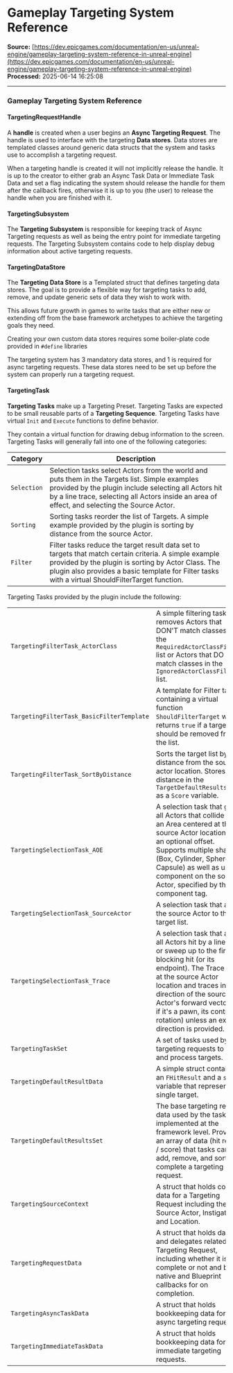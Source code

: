 # Gameplay Targeting System Reference

**Source:** [https://dev.epicgames.com/documentation/en-us/unreal-engine/gameplay-targeting-system-reference-in-unreal-engine](https://dev.epicgames.com/documentation/en-us/unreal-engine/gameplay-targeting-system-reference-in-unreal-engine)  
**Processed:** 2025-06-14 16:25:08

---

### Gameplay Targeting System Reference

#### TargetingRequestHandle

A **handle** is created when a user begins an **Async Targeting Request**. The handle is used to interface with the targeting **Data stores**. Data stores are templated classes around generic data structs that the system and tasks use to accomplish a targeting request.

When a targeting handle is created it will not implicitly release the handle. It is up to the creator to either grab an Async Task Data or Immediate Task Data and set a flag indicating the system should release the handle for them after the callback fires, otherwise it is up to you (the user) to release the handle when you are finished with it.

#### TargetingSubsystem

The **Targeting Subsystem** is responsible for keeping track of Async Targeting requests as well as being the entry point for immediate targeting requests. The Targeting Subsystem contains code to help display debug information about active targeting requests.

#### TargetingDataStore

The **Targeting Data Store** is a Templated struct that defines targeting data stores. The goal is to provide a flexible way for targeting tasks to add, remove, and update generic sets of data they wish to work with.

This allows future growth in games to write tasks that are either new or extending off from the base framework archetypes to achieve the targeting goals they need.

Creating your own custom data stores requires some boiler-plate code provided in `#define` libraries

The targeting system has 3 mandatory data stores, and 1 is required for async targeting requests. These data stores need to be set up before the system can properly run a targeting request.

#### TargetingTask

**Targeting Tasks** make up a Targeting Preset. Targeting Tasks are expected to be small reusable parts of a **Targeting Sequence**. Targeting Tasks have virtual `Init` and `Execute` functions to define behavior.

They contain a virtual function for drawing debug information to the screen. Targeting Tasks will generally fall into one of the following categories:

| Category | Description |
| --- | --- |
| `Selection` | Selection tasks select Actors from the world and puts them in the Targets list. Simple examples provided by the plugin include selecting all Actors hit by a line trace, selecting all Actors inside an area of effect, and selecting the Source Actor. |
| `Sorting` | Sorting tasks reorder the list of Targets. A simple example provided by the plugin is sorting by distance from the source Actor. |
| `Filter` | Filter tasks reduce the target result data set to targets that match certain criteria. A simple example provided by the plugin is sorting by Actor Class. The plugin also provides a basic template for Filter tasks with a virtual ShouldFilterTarget function. |

Targeting Tasks provided by the plugin include the following:

<table class="table" style="--columns-count: 2;"><tbody><tr><td><code>TargetingFilterTask_ActorClass</code></td><td>A simple filtering task that removes Actors that DON'T match classes in the <code>RequiredActorClassFilters</code> list or Actors that DO match classes in the <code>IgnoredActorClassFilters</code> list.</td></tr><tr><td><code>TargetingFilterTask_BasicFilterTemplate</code></td><td>A template for Filter tasks containing a virtual function <code>ShouldFilterTarget</code> which returns <code>true</code> if a target should be removed from the list.</td></tr><tr><td><code>TargetingFilterTask_SortByDistance</code></td><td>Sorts the target list by their distance from the source actor location. Stores the distance in the <code>TargetDefaultResultsData</code> as a <code>Score</code> variable.</td></tr><tr><td><code>TargetingSelectionTask_AOE</code></td><td>A selection task that grabs all Actors that collide with an Area centered at the source Actor location with an optional offset. Supports multiple shapes (Box, Cylinder, Sphere, Capsule) as well as using a component on the source Actor, specified by the component tag.</td></tr><tr><td><code>TargetingSelectionTask_SourceActor</code></td><td>A selection task that adds the source Actor to the target list.</td></tr><tr><td><code>TargetingSelectionTask_Trace</code></td><td>A selection task that adds all Actors hit by a line trace or sweep up to the first blocking hit (or its endpoint). The Trace starts at the source Actor location and traces in the direction of the source Actor's forward vector (or if it's a pawn, its control rotation) unless an explicit direction is provided.</td></tr><tr><td><code>TargetingTaskSet</code></td><td>A set of tasks used by targeting requests to find and process targets.</td></tr><tr><td><code>TargetingDefaultResultData</code></td><td>A simple struct containing an <code>FHitResult</code> and a <code>score</code> variable that represents a single target.</td></tr><tr><td><code>TargetingDefaultResultsSet</code></td><td>The base targeting result data used by the tasks implemented at the framework level. Provides an array of data (hit result / score) that tasks can add, remove, and sort to complete a targeting request.</td></tr><tr><td><code>TargetingSourceContext</code></td><td>A struct that holds context data for a Targeting Request including the Source Actor, Instigator, and Location.</td></tr><tr><td><code>TargetingRequestData</code></td><td>A struct that holds data and delegates related to a Targeting Request, including whether it is complete or not and both native and Blueprint callbacks for on completion.</td></tr><tr><td><code>TargetingAsyncTaskData</code></td><td>A struct that holds bookkeeping data for async targeting requests.</td></tr><tr><td><code>TargetingImmediateTaskData</code></td><td>A struct that holds bookkeeping data for immediate targeting requests.</td></tr></tbody></table>